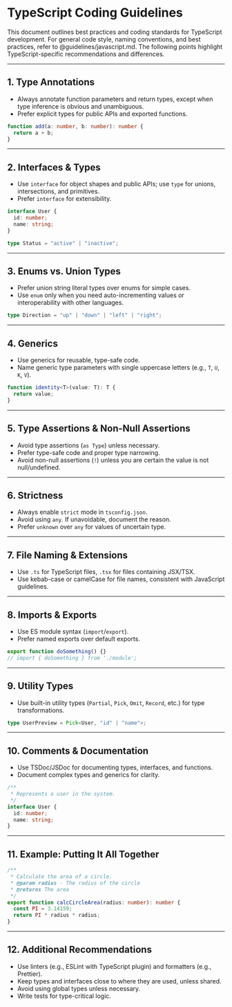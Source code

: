 # TypeScript Coding Guidelines

This document outlines best practices and coding standards for TypeScript
development. For general code style, naming conventions, and best practices,
refer to @guidelines/javascript.md. The following points highlight
TypeScript-specific recommendations and differences.

---

## 1. Type Annotations

- Always annotate function parameters and return types, except when type
  inference is obvious and unambiguous.
- Prefer explicit types for public APIs and exported functions.

```ts
function add(a: number, b: number): number {
  return a + b;
}
```

---

## 2. Interfaces & Types

- Use `interface` for object shapes and public APIs; use `type` for unions,
  intersections, and primitives.
- Prefer `interface` for extensibility.

```ts
interface User {
  id: number;
  name: string;
}

type Status = "active" | "inactive";
```

---

## 3. Enums vs. Union Types

- Prefer union string literal types over enums for simple cases.
- Use `enum` only when you need auto-incrementing values or interoperability
  with other languages.

```ts
type Direction = "up" | "down" | "left" | "right";
```

---

## 4. Generics

- Use generics for reusable, type-safe code.
- Name generic type parameters with single uppercase letters (e.g., `T`, `U`,
  `K`, `V`).

```ts
function identity<T>(value: T): T {
  return value;
}
```

---

## 5. Type Assertions & Non-Null Assertions

- Avoid type assertions (`as Type`) unless necessary.
- Prefer type-safe code and proper type narrowing.
- Avoid non-null assertions (`!`) unless you are certain the value is not
  null/undefined.

---

## 6. Strictness

- Always enable `strict` mode in `tsconfig.json`.
- Avoid using `any`. If unavoidable, document the reason.
- Prefer `unknown` over `any` for values of uncertain type.

---

## 7. File Naming & Extensions

- Use `.ts` for TypeScript files, `.tsx` for files containing JSX/TSX.
- Use kebab-case or camelCase for file names, consistent with JavaScript
  guidelines.

---

## 8. Imports & Exports

- Use ES module syntax (`import`/`export`).
- Prefer named exports over default exports.

```ts
export function doSomething() {}
// import { doSomething } from './module';
```

---

## 9. Utility Types

- Use built-in utility types (`Partial`, `Pick`, `Omit`, `Record`, etc.) for
  type transformations.

```ts
type UserPreview = Pick<User, "id" | "name">;
```

---

## 10. Comments & Documentation

- Use TSDoc/JSDoc for documenting types, interfaces, and functions.
- Document complex types and generics for clarity.

```ts
/**
 * Represents a user in the system.
 */
interface User {
  id: number;
  name: string;
}
```

---

## 11. Example: Putting It All Together

```ts
/**
 * Calculate the area of a circle.
 * @param radius - The radius of the circle
 * @returns The area
 */
export function calcCircleArea(radius: number): number {
  const PI = 3.14159;
  return PI * radius * radius;
}
```

---

## 12. Additional Recommendations

- Use linters (e.g., ESLint with TypeScript plugin) and formatters (e.g.,
  Prettier).
- Keep types and interfaces close to where they are used, unless shared.
- Avoid using global types unless necessary.
- Write tests for type-critical logic.
